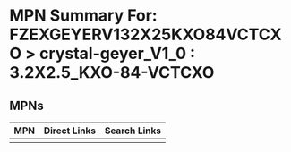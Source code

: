 



# MPN Summary For: FZEXGEYERV132X25KXO84VCTCXO > crystal-geyer_V1_0 : 3.2X2.5_KXO-84-VCTCXO

## MPNs
  

|MPN|Direct Links|Search Links|
| :--- | :--- | :--- |
||||
